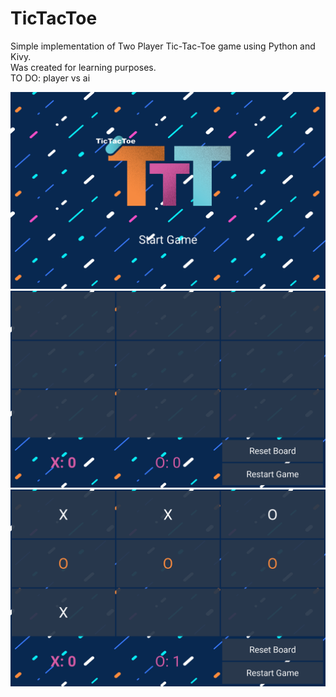 # TicTacToe
Simple implementation of Two Player Tic-Tac-Toe game using Python and Kivy.  
Was created for learning purposes.  
TO DO: player vs ai  

![Game menu](ttt1.png)
![Game menu](ttt2.png)
![Game menu](ttt3.png)
